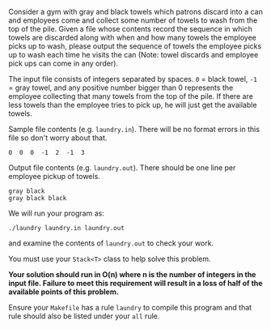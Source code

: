 

Consider a gym with gray and black towels which patrons discard into a can and employees come and collect some number of towels to wash from the top of the pile. Given a file whose contents record the sequence in which towels are discarded along with when and how many towels the employee picks up to wash, please output the sequence of towels the employee picks up to wash each time he visits the can (Note: towel discards and employee pick ups can come in any order).

The input file consists of integers separated by spaces.  `0` = black towel, `-1` = gray towel, and any positive number bigger than 0 represents the employee collecting that many towels from the top of the pile.  If there are less towels than the employee tries to pick up, he will just get the available towels.

Sample file contents (e.g. `laundry.in`). There will be no format errors in this file so don't worry about that.

```
0  0  0  -1  2  -1  3
```

Output file contents (e.g. `laundry.out`).  There should be one line per employee pickup of towels.

```
gray black 
gray black black
```

We will run your program as:

`./laundry laundry.in laundry.out` 

and examine the contents of `laundry.out` to check your work.

You must use your `Stack<T>` class to help solve this problem.  

**Your solution should run in O(n) where n is the number of integers in the input file.  Failure to meet this requirement will result in a loss of half of the available points of this problem.**

Ensure your `Makefile` has a rule `laundry` to compile this program and that rule should also be listed under your `all` rule.